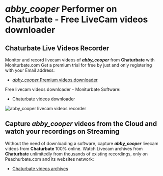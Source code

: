 # _abby_cooper_ Performer on Chaturbate - Free LiveCam videos downloader

## Chaturbate Live Videos Recorder

Monitor and record livecam videos of **_abby_cooper_** from **Chaturbate** with Moniturbate.com
Get a premium trial for free by just and only registering with your Email address:
* [_abby_cooper_ Premium videos downloader](https://moniturbate.com/request-demo-licence-key.html)

Free livecam videos downloader - Moniturbate Software:
* [Chaturbate videos downloader](https://moniturbate.com/moniturbate-download-software.html)

![_abby_cooper_ livecam videos recorder](https://peachurnet.com/templates/moniturbate-software.png)


## Capture _abby_cooper_ videos from the Cloud and watch your recordings on Streaming

Without the need of downloading a software, capture **_abby_cooper_** livecam videos from **Chaturbate** 100% online.
Watch Livecam archives from **Chaturbate** unlimitedly from thousands of existing recordings, only on Peachurbate.com and its websites network:
* [Chaturbate videos archives](https://peachurnet.com/)